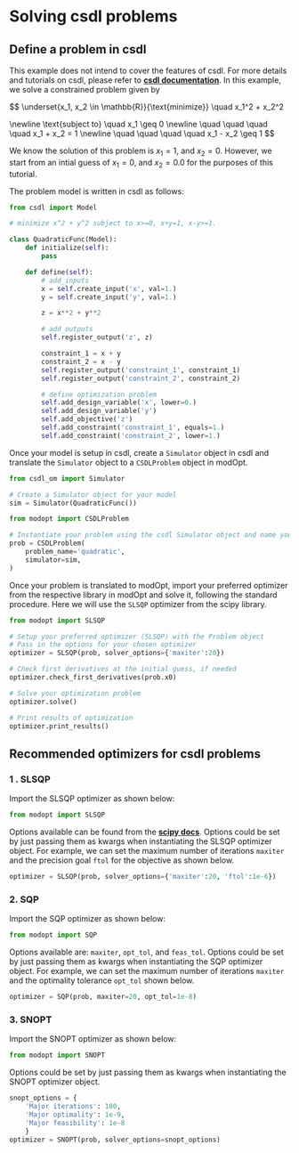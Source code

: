 # Solving csdl problems

## Define a problem in csdl

This example does not intend to cover the features of csdl.
For more details and tutorials on csdl, please refer to **[csdl documentation](https://lsdolab.github.io/csdl/)**.
In this example, we solve a constrained problem given by

$$
\underset{x_1, x_2 \in \mathbb{R}}{\text{minimize}} \quad x_1^2 + x_2^2

\newline
\text{subject to} \quad x_1 \geq 0
\newline
\quad \quad \quad \quad x_1 + x_2 = 1
\newline
\quad \quad \quad \quad x_1 - x_2 \geq 1
$$

We know the solution of this problem is $x_1=1$, and $x_2=0$.
However, we start from an intial guess of $x_1=0$, and $x_2=0.0$ for the purposes of this tutorial.

The problem model is written in csdl as follows:

```py
from csdl import Model

# minimize x^2 + y^2 subject to x>=0, x+y=1, x-y>=1.

class QuadraticFunc(Model):
    def initialize(self):
        pass

    def define(self):
        # add_inputs
        x = self.create_input('x', val=1.)
        y = self.create_input('y', val=1.)

        z = x**2 + y**2

        # add_outputs
        self.register_output('z', z)

        constraint_1 = x + y
        constraint_2 = x - y
        self.register_output('constraint_1', constraint_1)
        self.register_output('constraint_2', constraint_2)

        # define optimization problem
        self.add_design_variable('x', lower=0.)
        self.add_design_variable('y')
        self.add_objective('z')
        self.add_constraint('constraint_1', equals=1.)
        self.add_constraint('constraint_2', lower=1.)
```

Once your model is setup in csdl, create a `Simulator` object in csdl and 
translate the `Simulator` object to a `CSDLProblem` object in modOpt.

```py
from csdl_om import Simulator

# Create a Simulator object for your model
sim = Simulator(QuadraticFunc())

from modopt import CSDLProblem

# Instantiate your problem using the csdl Simulator object and name your problem
prob = CSDLProblem(
    problem_name='quadratic',
    simulator=sim,
)
```

Once your problem is translated to modOpt, import your preferred optimizer from
the respective library in modOpt and solve it, following the standard procedure.
Here we will use the `SLSQP` optimizer from the scipy library.

```py
from modopt import SLSQP

# Setup your preferred optimizer (SLSQP) with the Problem object 
# Pass in the options for your chosen optimizer
optimizer = SLSQP(prob, solver_options={'maxiter':20})

# Check first derivatives at the initial guess, if needed
optimizer.check_first_derivatives(prob.x0)

# Solve your optimization problem
optimizer.solve()

# Print results of optimization
optimizer.print_results()
```


## Recommended optimizers for csdl problems

### 1 . SLSQP

Import the SLSQP optimizer as shown below:

```py
from modopt import SLSQP
```

Options available can be found from the 
**[scipy docs](https://docs.scipy.org/doc/scipy/reference/optimize.minimize-slsqp.html#optimize-minimize-slsqp)**.
Options could be set by just passing them as kwargs when 
instantiating the SLSQP optimizer object.
For example, we can set the maximum number of iterations `maxiter` 
and the precision goal `ftol` for the objective as shown below.

```py
optimizer = SLSQP(prob, solver_options={'maxiter':20, 'ftol':1e-6})
```

### 2. SQP

Import the SQP optimizer as shown below:

```py
from modopt import SQP
```
Options available are: `maxiter`, `opt_tol`, and `feas_tol`.
Options could be set by just passing them as kwargs when 
instantiating the SQP optimizer object.
For example, we can set the maximum number of iterations `maxiter` 
and the optimality tolerance `opt_tol` shown below.

```py
optimizer = SQP(prob, maxiter=20, opt_tol=1e-8)
```


### 3. SNOPT

Import the SNOPT optimizer as shown below:

```py
from modopt import SNOPT
```
Options could be set by just passing them as kwargs when 
instantiating the SNOPT optimizer object.

```py
snopt_options = {
    'Major iterations': 100, 
    'Major optimality': 1e-9, 
    'Major feasibility': 1e-8
    }
optimizer = SNOPT(prob, solver_options=snopt_options)
```
